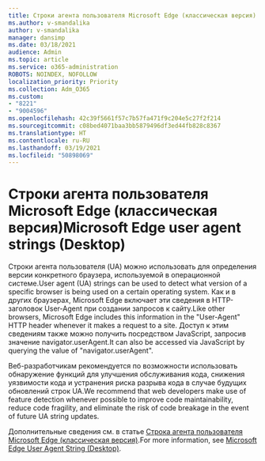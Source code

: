 ```yaml
---
title: Строки агента пользователя Microsoft Edge (классическая версия)
ms.author: v-smandalika
author: v-smandalika
manager: dansimp
ms.date: 03/18/2021
audience: Admin
ms.topic: article
ms.service: o365-administration
ROBOTS: NOINDEX, NOFOLLOW
localization_priority: Priority
ms.collection: Adm_O365
ms.custom:
- "8221"
- "9004596"
ms.openlocfilehash: 42c39f5661f57c7b57fa471f9c204e5c27f2f214
ms.sourcegitcommit: c08bed4071baa3bb5879496df3ed44fb828c8367
ms.translationtype: HT
ms.contentlocale: ru-RU
ms.lasthandoff: 03/19/2021
ms.locfileid: "50898069"
---
```

# <a name="microsoft-edge-user-agent-strings-desktop"></a><span data-ttu-id="8e92d-102">Строки агента пользователя Microsoft Edge (классическая версия)</span><span class="sxs-lookup"><span data-stu-id="8e92d-102">Microsoft Edge user agent strings (Desktop)</span></span>

<span data-ttu-id="8e92d-103">Строки агента пользователя (UA) можно использовать для определения версии конкретного браузера, используемой в операционной системе.</span><span class="sxs-lookup"><span data-stu-id="8e92d-103">User agent (UA) strings can be used to detect what version of a specific browser is being used on a certain operating system.</span></span> <span data-ttu-id="8e92d-104">Как и в других браузерах, Microsoft Edge включает эти сведения в HTTP-заголовок User-Agent при создании запросов к сайту.</span><span class="sxs-lookup"><span data-stu-id="8e92d-104">Like other browsers, Microsoft Edge includes this information in the "User-Agent" HTTP header whenever it makes a request to a site.</span></span> <span data-ttu-id="8e92d-105">Доступ к этим сведениям также можно получить посредством JavaScript, запросив значение navigator.userAgent.</span><span class="sxs-lookup"><span data-stu-id="8e92d-105">It can also be accessed via JavaScript by querying the value of "navigator.userAgent".</span></span>

<span data-ttu-id="8e92d-106">Веб-разработчикам рекомендуется по возможности использовать обнаружение функций для улучшения обслуживания кода, снижения уязвимости кода и устранения риска разрыва кода в случае будущих обновлений строк UA.</span><span class="sxs-lookup"><span data-stu-id="8e92d-106">We recommend that web developers make use of feature detection whenever possible to improve code maintainability, reduce code fragility, and eliminate the risk of code breakage in the event of future UA string updates.</span></span>

<span data-ttu-id="8e92d-107">Дополнительные сведения см. в статье [Строка агента пользователя Microsoft Edge (классическая версия)](https://docs.microsoft.com/microsoft-edge/web-platform/user-agent-string).</span><span class="sxs-lookup"><span data-stu-id="8e92d-107">For more information, see [Microsoft Edge User Agent String (Desktop)](https://docs.microsoft.com/microsoft-edge/web-platform/user-agent-string).</span></span>

